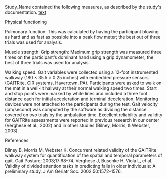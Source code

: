 Study_Name contained the following measures, as described by the study's documentation. [text](http://)

Physical functioning

Pulmonary function: This was calculated by having the participant blowing as hard and as fast as possible into a peak flow meter; the best out of three trials was used for analysis.

Muscle strength: Grip strength: Maximum grip strength was measured three times on the participant’s dominant hand using a grip dynamometer; the best of three trials was used for analysis.

Walking speed: Gait variables were collected using a 12-foot instrumented walkway (180 × 35.5 × 0.25 inches) with embedded pressure sensors (GAITRite, CIR systems, Havertown, PA). Participants were asked to walk on the mat in a well-lit hallway at their normal walking speed two times. Start and stop points were marked by white lines and included a three foot distance each for initial acceleration and terminal deceleration. Monitoring devices were not attached to the participants during the test. Gait velocity (cm/second) was computed by the software as dividing the distance covered on two trials by the ambulation time. Excellent reliability and validity for GAITRite assessments were reported in previous research in our center (Verghese et al., 2002) and in other studies (Bilney, Morris, & Webster, 2003). 

References

Bilney B, Morris M, Webster K. Concurrent related validity of the GAITRite walkway system for quantification of the spatial and temporal parameters of gait. Gait Posture; 2003;17:68–74. 
Verghese J, Buschke H, Viola L, et al. Validity of divided attention tasks in predicting falls in older individuals: A preliminary study. J Am Geriatr Soc. 2002;50:1572–1576. 
